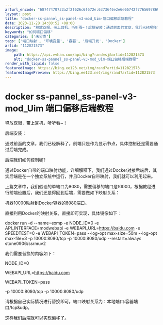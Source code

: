 ```yaml
---
arturl_encode: "68747470733a2f2f626c6f672e:6373646e2e6e65742f77656978696e5f33353536303834302f:61727469636c652f64657461696c732f313132383231353733"
layout: post
title: "docker-ss-pannel_ss-panel-v3-mod_Uim-端口偏移后端教程"
date: 2023-11-28 14:00:52 +08:00
description: "释放双眼，带上耳机，听听看~！后端安装：通过前面的文章，我们已经解释了，前端只是作为显示节点，后端我"
keywords: "如何端口偏移"
categories: ['未分类']
tags: ['端口映射', '环境变量', '容器', '后端开发', 'Docker']
artid: "112821573"
image:
    path: https://api.vvhan.com/api/bing?rand=sj&artid=112821573
    alt: "docker-ss-pannel_ss-panel-v3-mod_Uim-端口偏移后端教程"
render_with_liquid: false
featuredImage: https://bing.ee123.net/img/rand?artid=112821573
featuredImagePreview: https://bing.ee123.net/img/rand?artid=112821573
---
```


# docker ss-pannel\_ss-panel-v3-mod\_Uim 端口偏移后端教程

释放双眼，带上耳机，听听看~！

后端安装：

通过前面的文章，我们已经解释了，前端只是作为显示节点，具体控制还是需要通过后端完成。

后端我们如何控制呢?

通过Docker自带的端口映射功能，详细解释下，我们通过Docker对接后端后，其实后端是在一个独立系统中运行，并且Docker自带映射，我们就可以利用起来。

上篇文章中，我们假设的单端口为8080，需要偏移的端口是10000，根据教程进行前端设置后，我们还是得回到后端，需要做如下映射关系：

机器10000映射到Docker容器的8080端口。

直接利用Docker的映射关系，直接即可实现，具体镜像如下：

docker run -d --name=exmp -e NODE\_ID=0 -e API\_INTERFACE=modwebapi -e WEBAPI\_URL=https://baidu.com -e SPEEDTEST=0 -e WEBAPI\_TOKEN=pass --log-opt max-size=50m --log-opt max-file=3 -p 10000:8080/tcp -p 10000:8080/udp --restart=always stone0906/ssrmuv2

我们需要替换的内容如下：

NODE\_ID=0

WEBAPI\_URL=https://baidu.com

WEBAPI\_TOKEN=pass

-p 10000:8080/tcp -p 10000:8080/udp

请根据自己实际情况进行替换即可，端口映射关系为：本地端口:容器端口/tcp&udp。

这样我们后端就可以实现偏移了。
